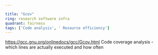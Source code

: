 ```yaml
---

title: "Gcov"
ring: research software infra
quadrant: fairness
tags: ['Code analysis', ' Resource efficiency']
---
```

https://gcc.gnu.org/onlinedocs/gcc/Gcov.html
Code coverage analysis - which lines are actually executed and how often
